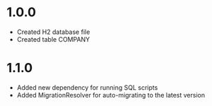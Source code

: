 # 1.0.0
* Created H2 database file
* Created table COMPANY

# 1.1.0
* Added new dependency for running SQL scripts
* Added MigrationResolver for auto-migrating to the latest version